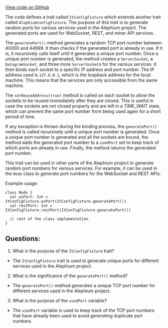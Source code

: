 [View code on GitHub](https://github.com/alephium/alephium/app/src/it/scala/org/alephium/app/ItConfigFixture.scala)

The code defines a trait called `ItConfigFixture` which extends another trait called `AlephiumConfigFixture`. The purpose of this trait is to generate random ports for various services used in the Alephium project. The generated ports are used for WebSocket, REST, and miner API services. 

The `generatePort()` method generates a random TCP port number between 40000 and 44999. It then checks if the generated port is already in use. If it is, it recursively calls itself until it generates a unique port number. Once a unique port number is generated, the method creates a `ServerSocket`, a `DatagramSocket`, and three more `ServerSocket`s for the various services. It then binds each socket to a specific IP address and port number. The IP address used is `127.0.0.1`, which is the loopback address for the local machine. This means that the services are only accessible from the same machine. 

The `setReuseAddress(true)` method is called on each socket to allow the sockets to be reused immediately after they are closed. This is useful in case the sockets are not closed properly and are left in a TIME_WAIT state, which can prevent the same port number from being used again for a short period of time. 

If any exception is thrown during the binding process, the `generatePort()` method is called recursively until a unique port number is generated. Once a unique port number is generated and all the sockets are bound, the method adds the generated port number to a `usedPort` set to keep track of which ports are already in use. Finally, the method returns the generated port number. 

This trait can be used in other parts of the Alephium project to generate random port numbers for various services. For example, it can be used in the `Node` class to generate port numbers for the WebSocket and REST APIs. 

Example usage:
```
class Node {
  val wsPort: Int = ItConfigFixture.wsPort(ItConfigFixture.generatePort())
  val restPort: Int = ItConfigFixture.restPort(ItConfigFixture.generatePort())
  
  // rest of the class implementation
}
```
## Questions: 
 1. What is the purpose of the `ItConfigFixture` trait?
- The `ItConfigFixture` trait is used to generate unique ports for different services used in the Alephium project.

2. What is the significance of the `generatePort()` method?
- The `generatePort()` method generates a unique TCP port number for different services used in the Alephium project.

3. What is the purpose of the `usedPort` variable?
- The `usedPort` variable is used to keep track of the TCP port numbers that have already been used to avoid generating duplicate port numbers.